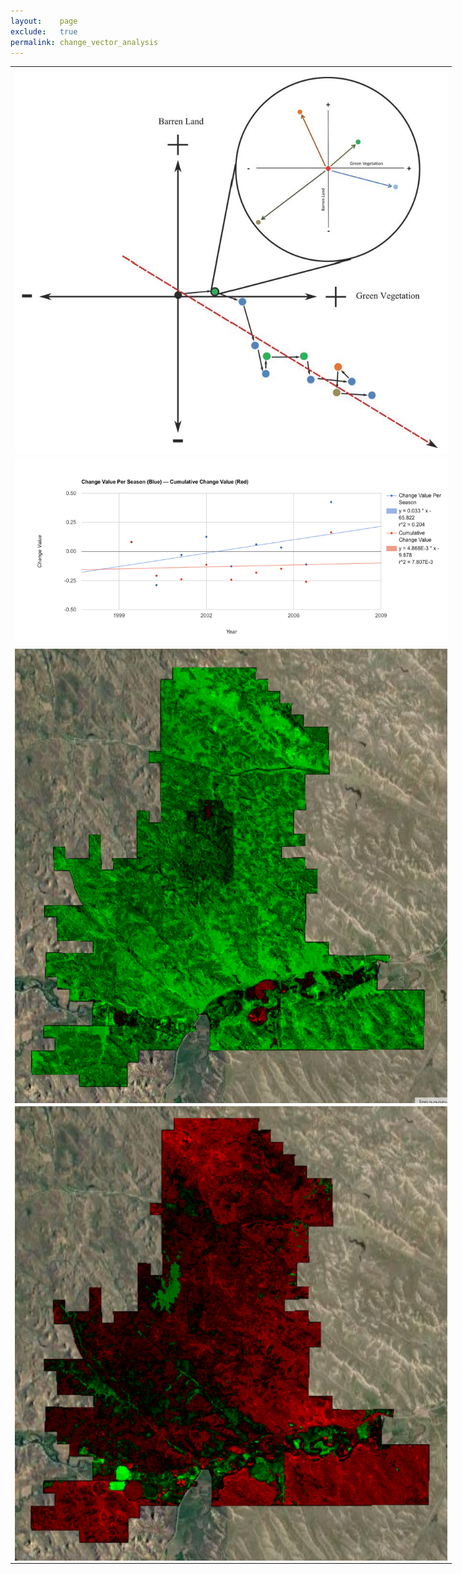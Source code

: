 ```yaml
---
layout:    page
exclude:   true
permalink: change_vector_analysis
---
```


<table style="width:140%">
  <tr>
	<th></th>
  </tr>
  <tr>
    <td><img src="https://raw.githubusercontent.com/hglick/hglick.github.io/master/_images/Large/CVA_Graphic.png" width="100%" align="left"></td>
  </tr>
  <tr>
    <td><img src="https://raw.githubusercontent.com/hglick/hglick.github.io/master/_images/Large/CVA_1999_to_2006_Chart.png" width="100%" align="left"></td>
  </tr>
  <tr>
	<td><img src="https://raw.githubusercontent.com/hglick/hglick.github.io/master/_images/Large/CVA_1999_to_2006_Map.png" width="100%" align="left"></td>
  </tr>
  <tr>
	<td><img src="https://raw.githubusercontent.com/hglick/hglick.github.io/master/_images/Large/CVA_1999_to_2015_Map.png" width="100%" align="left"></td>
  </tr>
</table>



  





   
